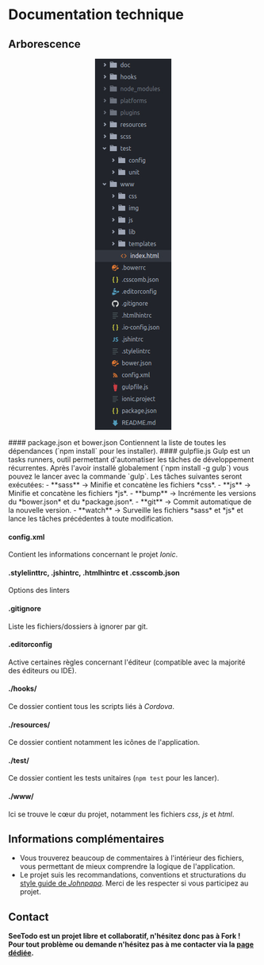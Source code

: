 # Documentation technique

## Arborescence
<p align="center"><img src="arborescence.jpg"/></p>
#### package.json et bower.json
Contiennent la liste de toutes les dépendances (`npm install` pour les installer).
#### gulpflie.js
Gulp est un tasks runners, outil permettant d'automatiser les tâches de développement récurrentes. Après l'avoir installé globalement (`npm install -g gulp`) vous pouvez le lancer avec la commande `gulp`. Les tâches suivantes seront exécutées:
- **sass** -> Minifie et concatène les fichiers *css*.
- **js** -> Minifie et concatène les fichiers *js*.
- **bump** -> Incrémente les versions du *bower.json* et du *package.json*.
- **git** -> Commit automatique de la nouvelle version.
- **watch** -> Surveille les fichiers *sass* et *js* et lance les tâches précédentes à toute modification.

#### config.xml
Contient les informations concernant le projet *Ionic*.
#### .stylelinttrc, .jshintrc, .htmlhintrc et .csscomb.json
Options des linters
#### .gitignore
Liste les fichiers/dossiers à ignorer par git.
#### .editorconfig
Active certaines règles concernant l'éditeur (compatible avec la majorité des éditeurs ou IDE).
#### ./hooks/
Ce dossier contient tous les scripts liés à *Cordova*.
#### ./resources/
Ce dossier contient notamment les icônes de l'application.
#### ./test/
Ce dossier contient les tests unitaires (`npm test` pour les lancer).
#### ./www/
Ici se trouve le cœur du projet, notamment les fichiers *css*, *js* et *html*.

## Informations complémentaires
- Vous trouverez beaucoup de commentaires à l'intérieur des fichiers, vous permettant de mieux comprendre la logique de l'application.
- Le projet suis les recommandations, conventions et structurations du [style guide de *Johnpapa*](https://github.com/johnpapa/angular-styleguide/blob/master/a1/README.md). Merci de les respecter si vous participez au projet.

## Contact
**SeeTodo est un projet libre et collaboratif, n'hésitez donc pas à Fork !**
**Pour tout problème ou demande n'hésitez pas à me contacter via la [page dédiée](https://github.com/Jbz797/SeeTodo/issues).**
